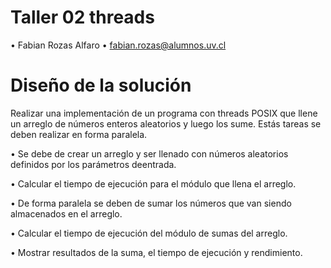 # Taller 02 threads 

• Fabian Rozas Alfaro
• fabian.rozas@alumnos.uv.cl

# Diseño de la solución

Realizar una implementación de un programa con threads POSIX que llene un arreglo de números enteros aleatorios y luego los sume. Estás tareas se deben realizar en forma paralela. 

• Se debe de crear un arreglo y ser llenado con números aleatorios definidos por los parámetros deentrada.

• Calcular el tiempo de ejecución para el módulo que llena el arreglo.

• De forma paralela se deben de sumar los números que van siendo almacenados en el arreglo.

• Calcular el tiempo de ejecución del módulo de sumas del arreglo.

• Mostrar resultados de la suma, el tiempo de ejecución y rendimiento.
